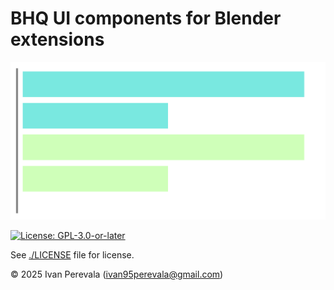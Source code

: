 <!--
SPDX-FileCopyrightText: 2025 Ivan Perevala <ivan95perevala@gmail.com>

SPDX-License-Identifier: GPL-3.0-or-later
-->

# BHQ UI components for Blender extensions

![logo](./docs/_static/logo-dark.svg)

[![License: GPL-3.0-or-later](https://img.shields.io/badge/license-GPLv3-yellow.svg)](https://www.gnu.org/licenses/gpl-3.0-standalone.html)

See [./LICENSE](./LICENSE) file for license.

© 2025 Ivan Perevala (ivan95perevala@gmail.com)
